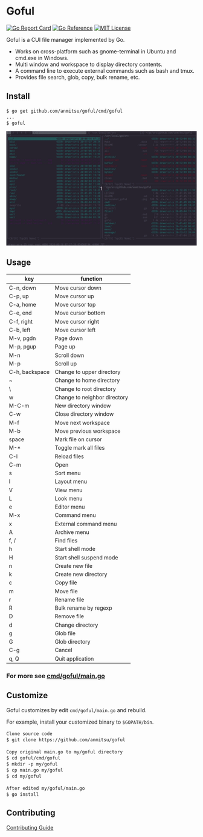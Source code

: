 # Goful

[![Go Report Card](https://goreportcard.com/badge/github.com/anmitsu/goful)](https://goreportcard.com/report/github.com/anmitsu/goful)
[![Go Reference](https://pkg.go.dev/badge/github.com/anmitsu/goful.svg)](https://pkg.go.dev/github.com/anmitsu/goful)
[![MIT License](https://img.shields.io/badge/license-MIT-blue.svg)](https://github.com/anmitsu/goful/blob/master/LICENSE)

Goful is a CUI file manager implemented by Go.

* Works on cross-platform such as gnome-terminal in Ubuntu and cmd.exe in
  Windows.
* Multi window and workspace to display directory contents.
* A command line to execute external commands such as bash and tmux.
* Provides file search, glob, copy, bulk rename, etc.

## Install

    $ go get github.com/anmitsu/goful/cmd/goful
    ...
    $ goful

![demo](.github/demo.gif)

## Usage

| key            | function |
-----------------|-------
| C-n, down      | Move cursor down |
| C-p, up        | Move cursor up |
| C-a, home      | Move cursor top |
| C-e, end       | Move cursor bottom |
| C-f, right     | Move cursor right |
| C-b, left      | Move cursor left |
| M-v, pgdn      | Page down |
| M-p, pgup      | Page up |
| M-n            | Scroll down |
| M-p            | Scroll up |
| C-h, backspace | Change to upper directory |
| ~              | Change to home directory |
| \              | Change to root directory |
| w              | Change to neighbor directory |
| M-C-m          | New directory window |
| C-w            | Close directory window |
| M-f            | Move next workspace |
| M-b            | Move previous workspace |
| space          | Mark file on cursor |
| M-*            | Toggle mark all files |
| C-l            | Reload files |
| C-m            | Open |
| s              | Sort menu |
| l              | Layout menu |
| V              | View menu |
| L              | Look menu |
| e              | Editor menu |
| M-x            | Command menu |
| x              | External command menu |
| A              | Archive menu |
| f, /           | Find files |
| h              | Start shell mode |
| H              | Start shell suspend mode |
| n              | Create new file |
| k              | Create new directory |
| c              | Copy file |
| m              | Move file |
| r              | Rename file |
| R              | Bulk rename by regexp |
| D              | Remove file |
| d              | Change directory |
| g              | Glob file |
| G              | Glob directory |
| C-g            | Cancel |
| q, Q           | Quit application |

### For more see [cmd/goful/main.go](cmd/goful/main.go)

## Customize

Goful customizes by edit `cmd/goful/main.go` and rebuild.

For example, install your customized binary to `$GOPATH/bin`.

    Clone source code
    $ git clone https://github.com/anmitsu/goful

    Copy original main.go to my/goful directory
    $ cd goful/cmd/goful
    $ mkdir -p my/goful
    $ cp main.go my/goful
    $ cd my/goful
    
    After edited my/goful/main.go
    $ go install

## Contributing

[Contributing Guide](.github/CONTRIBUTING.md)
